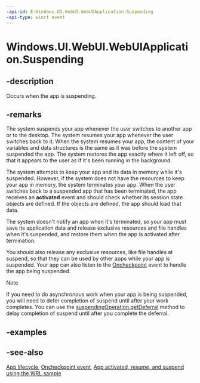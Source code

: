 ```yaml
---
-api-id: E:Windows.UI.WebUI.WebUIApplication.Suspending
-api-type: winrt event
---
```


<!-- Event syntax
static public event Windows.UI.WebUI.SuspendingEventHandler Suspending
-->

# Windows.UI.WebUI.WebUIApplication.Suspending

## -description
Occurs when the app is suspending.

## -remarks
The system suspends your app whenever the user switches to another app or to the desktop. The system resumes your app whenever the user switches back to it. When the system resumes your app, the content of your variables and data structures is the same as it was before the system suspended the app. The system restores the app exactly where it left off, so that it appears to the user as if it's been running in the background.

The system attempts to keep your app and its data in memory while it's suspended. However, if the system does not have the resources to keep your app in memory, the system terminates your app. When the user switches back to a suspended app that has been terminated, the app receives an **activated** event and should check whether its session state objects are defined. If the objects are defined, the app should load that data.

The system doesn't notify an app when it's terminated, so your app must save its application data and release exclusive resources and file handles when it's suspended, and restore them when the app is activated after termination.

You should also release any exclusive resources, like file handles at suspend, so that they can be used by other apps while your app is suspended. Your app can also listen to the [Oncheckpoint](https://docs.microsoft.com/previous-versions/windows/apps/br229839(v=win.10)) event to handle the app being suspended.

> [!NOTE]
> If you need to do asynchronous work when your app is being suspended, you will need to defer completion of suspend until after your work completes. You can use the [suspendingOperation.getDeferral](suspendingoperation_getdeferral_254836512.md) method to delay completion of suspend until after you complete the deferral.

## -examples

## -see-also
[App lifecycle](https://docs.microsoft.com/windows/uwp/launch-resume/app-lifecycle), [Oncheckpoint event](https://docs.microsoft.com/previous-versions/windows/apps/br229839(v=win.10)), [App activated, resume, and suspend using the WRL sample](https://github.com/microsoftarchive/msdn-code-gallery-microsoft/tree/master/Official%20Windows%20Platform%20Sample/Windows%208%20app%20samples/%5BJavaScript%5D-Windows%208%20app%20samples/JavaScript/Windows%208%20app%20samples/App%20activated%2C%20resume%2C%20and%20suspend%20using%20the%20WRL%20%20sample%20(Windows%208)/JavaScript)
